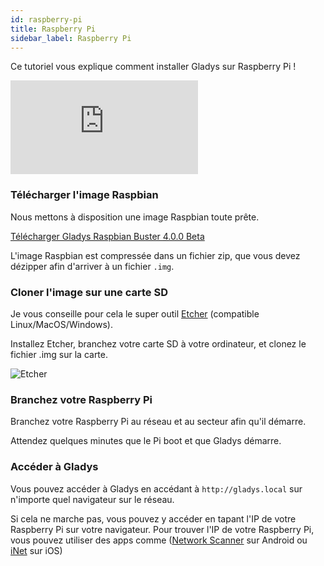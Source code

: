```yaml
---
id: raspberry-pi
title: Raspberry Pi
sidebar_label: Raspberry Pi
---
```


Ce tutoriel vous explique comment installer Gladys sur Raspberry Pi !

<div class="videoContainer">
<iframe class="video" src="https://www.youtube.com/embed/yWAX-NAxjZQ" frameborder="0" allow="accelerometer; autoplay; encrypted-media; gyroscope; picture-in-picture" allowfullscreen></iframe>
</div>

### Télécharger l'image Raspbian

Nous mettons à disposition une image Raspbian toute prête.

<p>
<a class="button button--outline button--primary" href="https://cdn.elephantcdn.com/gh/gladysassistant/gladys/releases/download/v4.0.0-beta-6/gladys-4.0.0-beta-6.img.zip">Télécharger Gladys Raspbian Buster 4.0.0 Beta</a>
</p>

L'image Raspbian est compressée dans un fichier zip, que vous devez dézipper afin d'arriver à un fichier `.img`.

### Cloner l'image sur une carte SD

Je vous conseille pour cela le super outil [Etcher](https://etcher.io/) (compatible Linux/MacOS/Windows).

Installez Etcher, branchez votre carte SD à votre ordinateur, et clonez le fichier .img sur la carte.

<img src="/fr/img/docs/installation/etcher.png" alt="Etcher"  />

### Branchez votre Raspberry Pi

Branchez votre Raspberry Pi au réseau et au secteur afin qu'il démarre.

Attendez quelques minutes que le Pi boot et que Gladys démarre.

### Accéder à Gladys

Vous pouvez accéder à Gladys en accédant à `http://gladys.local` sur n'importe quel navigateur sur le réseau.

Si cela ne marche pas, vous pouvez y accéder en tapant l'IP de votre Raspberry Pi sur votre navigateur. Pour trouver l'IP de votre Raspberry Pi, vous pouvez utiliser des apps comme ([Network Scanner](https://play.google.com/store/apps/details?id=com.easymobile.lan.scanner&hl=fr) sur Android ou [iNet](https://itunes.apple.com/fr/app/inet-network-scanner/id340793353?mt=8) sur iOS)
